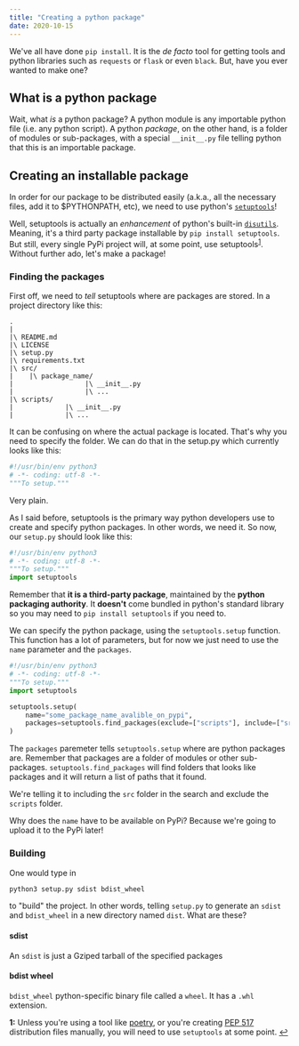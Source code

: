 ```yaml
---
title: "Creating a python package"
date: 2020-10-15
---
```


We've all have done `pip install`. It is the *de facto* tool for getting tools and python libraries such as `requests` or `flask` or even `black`. But, have you ever wanted to make one?

## What is a python package

Wait, what *is* a python package? A python module is any importable python file (i.e. any python script). A python *package*, on the other hand, is a folder of modules or sub-packages, with a special `__init__.py` file telling python that this is an importable package.

## Creating an installable package

In order for our package to be distributed easily (a.k.a., all the necessary files, add it to $PYTHONPATH, etc), we need to use python's [`setuptools`](https://pypi.org/project/setuptools/)!

Well, setuptools is actually an *enhancement* of python's built-in [`disutils`](https://docs.python.org/3/library/distutils.html). Meaning, it's a third party package installable by `pip install setuptools`. But still, every single PyPi project will, at some point, use setuptools<sup name="a1">[1](#f1)</sup>. Without further ado, let's make a package!

### Finding the packages

First off, we need to *tell* setuptools where are packages are stored. In a project directory like this:

```
.
|
|\ README.md
|\ LICENSE
|\ setup.py
|\ requirements.txt
|\ src/
|    |\ package_name/
|                  |\ __init__.py
|                  |\ ...
|\ scripts/
|             |\ __init__.py
|             |\ ...
```

It can be confusing on where the actual package is located. That's why you need to specify the folder. We can do that in the setup.py which currently looks like this:

```python
#!/usr/bin/env python3
# -*- coding: utf-8 -*-
"""To setup."""
```

Very plain.

As I said before, setuptools is the primary way python developers use to create and specify python packages. In other words, we need it. So now, our `setup.py` should look like this:

```python
#!/usr/bin/env python3
# -*- coding: utf-8 -*-
"""To setup."""
import setuptools
```

Remember that **it is a third-party package**, maintained by the **python packaging authority**. It **doesn't** come bundled in python's standard library so you may need to `pip install setuptools` if you need to.

We can specify the python package, using the `setuptools.setup` function. This function has a lot of parameters, but for now we just need to use the `name` parameter and the `packages`.

```python
#!/usr/bin/env python3
# -*- coding: utf-8 -*-
"""To setup."""
import setuptools

setuptools.setup(
    name="some_package_name_avalible_on_pypi",
    packages=setuptools.find_packages(exclude=["scripts"], include=["src"])
)
```
The `packages` paremeter tells `setuptools.setup` where are python packages are. Remember that packages are a folder of modules or other sub-packages. `setuptools.find_packages` will find folders that looks like packages and it will return a list of paths that it found.

We're telling it to including the `src` folder in the search and exclude the `scripts` folder.

Why does the `name` have to be available on PyPi? Because we're going to upload it to the PyPi later!

### Building

One would type in

```python
python3 setup.py sdist bdist_wheel
```

to "build" the project. In other words, telling `setup.py` to generate an `sdist` and `bdist_wheel` in a new directory named `dist`. What are these?

#### sdist

An `sdist` is just a Gziped tarball of the specified packages


#### bdist wheel

`bdist_wheel` python-specific binary file called a `wheel`. It has a `.whl` extension.



<b id="f1">1:</b> Unless you're using a tool like [poetry](https://github.com/python-poetry/poetry), or you're creating [PEP 517](https://www.python.org/dev/peps/pep-0517/) distribution files manually, you will need to use `setuptools` at some point. [↩](#a1)
